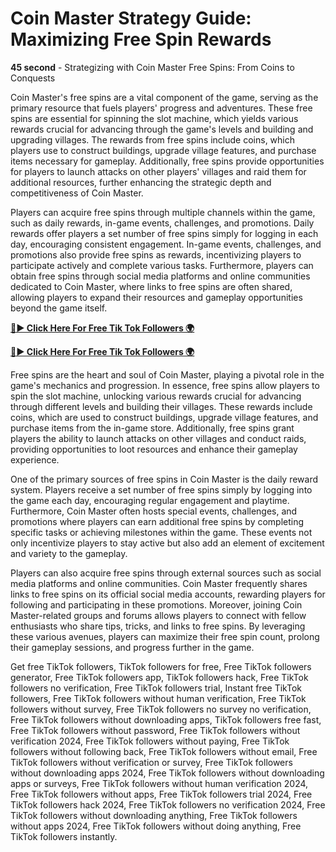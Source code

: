 # Coin Master Strategy Guide: Maximizing Free Spin Rewards


**45 second** - Strategizing with Coin Master Free Spins: From Coins to Conquests

Coin Master's free spins are a vital component of the game, serving as the primary resource that fuels players' progress and adventures. These free spins are essential for spinning the slot machine, which yields various rewards crucial for advancing through the game's levels and building and upgrading villages. The rewards from free spins include coins, which players use to construct buildings, upgrade village features, and purchase items necessary for gameplay. Additionally, free spins provide opportunities for players to launch attacks on other players' villages and raid them for additional resources, further enhancing the strategic depth and competitiveness of Coin Master.

Players can acquire free spins through multiple channels within the game, such as daily rewards, in-game events, challenges, and promotions. Daily rewards offer players a set number of free spins simply for logging in each day, encouraging consistent engagement. In-game events, challenges, and promotions also provide free spins as rewards, incentivizing players to participate actively and complete various tasks. Furthermore, players can obtain free spins through social media platforms and online communities dedicated to Coin Master, where links to free spins are often shared, allowing players to expand their resources and gameplay opportunities beyond the game itself.

[**🔴► Click Here For Free Tik Tok Followers 🌍**](https://jimaddadel.github.io/Coin)

[**🔴► Click Here For Free Tik Tok Followers 🌍**](https://jimaddadel.github.io/Coin)


Free spins are the heart and soul of Coin Master, playing a pivotal role in the game's mechanics and progression. In essence, free spins allow players to spin the slot machine, unlocking various rewards crucial for advancing through different levels and building their villages. These rewards include coins, which are used to construct buildings, upgrade village features, and purchase items from the in-game store. Additionally, free spins grant players the ability to launch attacks on other villages and conduct raids, providing opportunities to loot resources and enhance their gameplay experience.

One of the primary sources of free spins in Coin Master is the daily reward system. Players receive a set number of free spins simply by logging into the game each day, encouraging regular engagement and playtime. Furthermore, Coin Master often hosts special events, challenges, and promotions where players can earn additional free spins by completing specific tasks or achieving milestones within the game. These events not only incentivize players to stay active but also add an element of excitement and variety to the gameplay.

Players can also acquire free spins through external sources such as social media platforms and online communities. Coin Master frequently shares links to free spins on its official social media accounts, rewarding players for following and participating in these promotions. Moreover, joining Coin Master-related groups and forums allows players to connect with fellow enthusiasts who share tips, tricks, and links to free spins. By leveraging these various avenues, players can maximize their free spin count, prolong their gameplay sessions, and progress further in the game.
 

Get free TikTok followers, TikTok followers for free, Free TikTok followers generator, Free TikTok followers app, TikTok followers hack, Free TikTok followers no verification, Free TikTok followers trial, Instant free TikTok followers, Free TikTok followers without human verification, Free TikTok followers without survey, Free TikTok followers no survey no verification, Free TikTok followers without downloading apps, TikTok followers free fast, Free TikTok followers without password, Free TikTok followers without verification 2024, Free TikTok followers without paying, Free TikTok followers without following back, Free TikTok followers without email, Free TikTok followers without verification or survey, Free TikTok followers without downloading apps 2024, Free TikTok followers without downloading apps or surveys, Free TikTok followers without human verification 2024, Free TikTok followers without apps, Free TikTok followers trial 2024, Free TikTok followers hack 2024, Free TikTok followers no verification 2024, Free TikTok followers without downloading anything, Free TikTok followers without apps 2024, Free TikTok followers without doing anything, Free TikTok followers instantly.
